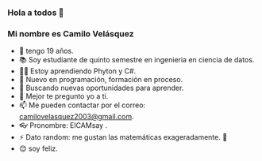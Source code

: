 ### Hola a todos 👋

<!--
**CAMsay234/CAMsay234** is a ✨ _special_ ✨ repository because its `README.md` (this file) appears on your GitHub profile.

Here are some ideas to get you started:
-->

### Mi nombre es Camilo Velásquez
- 🎂 tengo 19 años.
- 📚 Soy estudiante de quinto semestre en ingenieria en ciencia de datos.
- 👨‍💻 Estoy aprendiendo Phyton y C#.
- 👶 Nuevo en programación, formación en proceso. 
- 🧠 Buscando nuevas oportunidades para aprender.
- 💬 Mejor te pregunto yo a ti. 
- 📫 Me pueden contactar por el correo: camilovelasquez2003@gmail.com.
- 👓 Pronombre: ElCAMsay .
- ⚡ Dato random: me gustan las matemáticas exageradamente. 💖 
- 😊 soy feliz.
